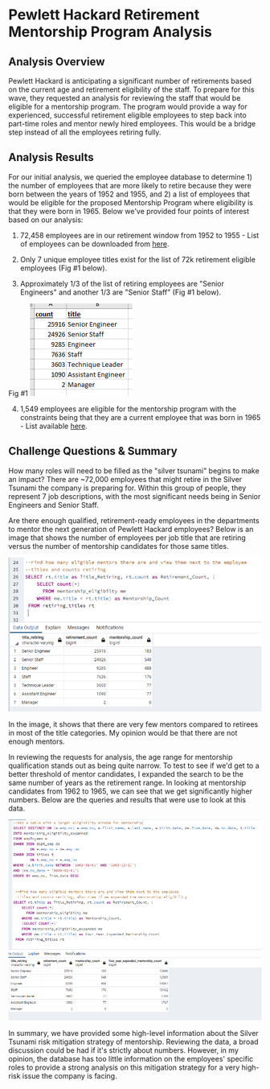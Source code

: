 # Pewlett Hackard Retirement Mentorship Program Analysis

## Analysis Overview

Pewlett Hackard is anticipating a significant number of retirements based on the current age and retirement eligibility of the staff.  To prepare for this wave, they requested an analysis for reviewing the staff that would be eligible for a mentorship program.  The program would provide a way for experienced, successful retirement eligible employees to step back into part-time roles and mentor newly hired employees.  This would be a bridge step instead of all the employees retiring fully.  

## Analysis Results

For our initial analysis, we queried the employee database to determine 1) the number of employees that are more likely to retire because they were born between the years of 1952 and 1955, and 2) a list of employees that would be eligible for the proposed Mentorship Program where eligibility is that they were born in 1965.  Below we've provided four points of interest based on our analysis:


1. 72,458 employees are in our retirement window from 1952 to 1955 - List of employees can be downloaded from [here](https://github.com/amykatherines/Pewlett-Hackard-Analysis/blob/main/Data/retirement_titles.csv).


2. Only 7 unique employee titles exist for the list of 72k retirement eligible employees (Fig #1 below).  
3. Approximately 1/3 of the list of retiring employees are "Senior Engineers" and another 1/3 are "Senior Staff" (Fig #1 below).

Fig #1
![Unique titles](Resources/Unique_Title_Count.PNG)

4. 1,549 employees are eligible for the mentorship program with the constraints being that they are a current employee that was born in 1965 - List available [here](https://github.com/amykatherines/Pewlett-Hackard-Analysis/blob/main/Data/mentorship_eligibilty.csv).


## Challenge Questions & Summary

How many roles will need to be filled as the "silver tsunami" begins to make an impact?  There are ~72,000 employees that might retire in the Silver Tsunami the company is preparing for.  Within this group of people, they represent 7 job descriptions, with the most significant needs being in Senior Engineers and Senior Staff. 

Are there enough qualified, retirement-ready employees in the departments to mentor the next generation of Pewlett Hackard employees?  Below is an image that shows the number of employees per job title that are retiring versus the number of mentorship candidates for those same titles.

![Counts by type](Resources/retirement_count_vs_mentorship_count.png)

In the image, it shows that there are very few mentors compared to retirees in most of the title categories.  My opinion would be that there are not enough mentors.

In reviewing the requests for analysis, the age range for mentorship qualification stands out as being quite narrow.  To test to see if we'd get to a better threshold of mentor candidates, I expanded the search to be the same number of years as the retirement range.  In looking at mentorship candidates from 1962 to 1965, we can see that we get significantly higher numbers.  Below are the queries and results that were use to look at this data.

![expanded mentorship counts](https://github.com/amykatherines/Pewlett-Hackard-Analysis/blob/main/Resources/mentorship_expanded.PNG)

In summary, we have provided some high-level information about the Silver Tsunami risk mitigation strategy of mentorship.  Reviewing the data, a broad discussion could be had if it's strictly about numbers. However, in my opinion, the database has too little information on the employees' specific roles to provide a strong analysis on this mitigation strategy for a very high-risk issue the company is facing.  
